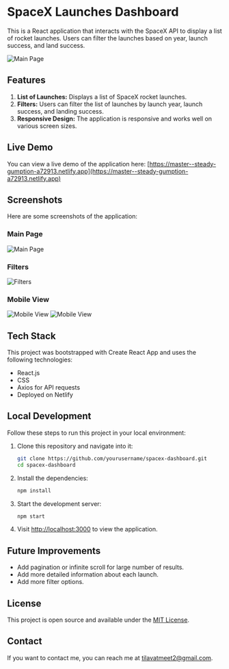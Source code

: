# SpaceX Launches Dashboard

This is a React application that interacts with the SpaceX API to display a list of rocket launches. Users can filter the launches based on year, launch success, and land success.

![Main Page]("https://github.com/meettilavat/spacex-launches/blob/dc061e5fe08ab4696d9e3f1b7dda3bff8a0ec370/screenshots/Screenshot%202023-05-15%20at%2022-08-08%20React%20App.png?raw=true")

## Features

1. **List of Launches:** Displays a list of SpaceX rocket launches.
2. **Filters:** Users can filter the list of launches by launch year, launch success, and landing success.
3. **Responsive Design:** The application is responsive and works well on various screen sizes.

## Live Demo

You can view a live demo of the application here: [https://master--steady-gumption-a72913.netlify.app](https://master--steady-gumption-a72913.netlify.app)

## Screenshots

Here are some screenshots of the application:

### Main Page

![Main Page](https://github.com/meettilavat/spacex-launches/blob/dc061e5fe08ab4696d9e3f1b7dda3bff8a0ec370/screenshots/Screenshot%202023-05-15%20at%2022-08-08%20React%20App.png)

### Filters

![Filters](https://github.com/meettilavat/spacex-launches/blob/485a5af42d81d5533193e7d8821fad51a6364889/screenshots/Screenshot%202023-05-15%20at%2021-55-23%20React%20App.png)

### Mobile View

![Mobile View](https://github.com/meettilavat/spacex-launches/blob/485a5af42d81d5533193e7d8821fad51a6364889/screenshots/Screenshot%202023-05-15%20at%2022-08-08%20React%20App.png)
![Mobile View](https://github.com/meettilavat/spacex-launches/blob/485a5af42d81d5533193e7d8821fad51a6364889/screenshots/Screenshot%202023-05-15%20at%2022-08-17%20React%20App.png)

## Tech Stack

This project was bootstrapped with Create React App and uses the following technologies:

- React.js
- CSS
- Axios for API requests
- Deployed on Netlify

## Local Development

Follow these steps to run this project in your local environment:

1. Clone this repository and navigate into it:

    ```bash
    git clone https://github.com/yourusername/spacex-dashboard.git
    cd spacex-dashboard
    ```

2. Install the dependencies:

    ```bash
    npm install
    ```

3. Start the development server:

    ```bash
    npm start
    ```

4. Visit [http://localhost:3000](http://localhost:3000) to view the application.

## Future Improvements

- Add pagination or infinite scroll for large number of results.
- Add more detailed information about each launch.
- Add more filter options.

## License

This project is open source and available under the [MIT License](LICENSE).

## Contact

If you want to contact me, you can reach me at <tilavatmeet2@gmail.com>.
